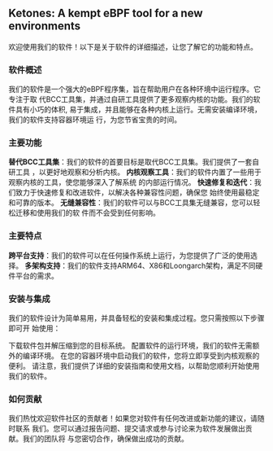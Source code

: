 ## Ketones: A kempt eBPF tool for a new environments

欢迎使用我们的软件！以下是关于软件的详细描述，让您了解它的功能和特点。

### 软件概述

我们的软件是一个强大的eBPF程序集，旨在帮助用户在各种环境中运行程序。它专注于取
代BCC工具集，并通过自研工具提供了更多观察内核的功能。我们的软件具有小巧的体积,
易于集成，并且能够在各种内核上运行。无需安装编译环境，我们的软件支持容器环境运
行，为您节省宝贵的时间。

### 主要功能

**替代BCC工具集**：我们的软件的首要目标是取代BCC工具集。我们提供了一套自研工具
，以更好地观察和分析内核。
**内核观察工具**：我们的软件内置了一些用于观察内核的工具，使您能够深入了解系统
的内部运行情况。
**快速修复和迭代**：我们致力于快速修复和改进软件，以解决各种兼容性问题，确保您
始终使用最稳定和可靠的版本。
**无缝兼容性**：我们的软件可以与BCC工具集无缝兼容，您可以轻松迁移和使用我们的软
件而不会受到任何影响。

### 主要特点

**跨平台支持**：我们的软件可以在任何操作系统上运行，为您提供了广泛的使用选择。
**多架构支持**：我们的软件支持ARM64、X86和Loongarch架构，满足不同硬件平台的需求。

### 安装与集成

我们的软件设计为简单易用，并具备轻松的安装和集成过程。您只需按照以下步骤即可开
始使用：

下载软件包并解压缩到您的目标系统。
配置软件的运行环境，我们的软件无需额外的编译环境。
在您的容器环境中启动我们的软件，您将立即享受到内核观察的便利。
请注意，我们提供了详细的安装指南和使用文档，以帮助您顺利开始使用我们的软件。

### 如何贡献

我们热忱欢迎软件社区的贡献者！如果您对软件有任何改进或新功能的建议，请随时联系
我们。您可以通过报告问题、提交请求或参与讨论来为软件发展做出贡献。我们的团队将
与您密切合作，确保做出成功的贡献。

